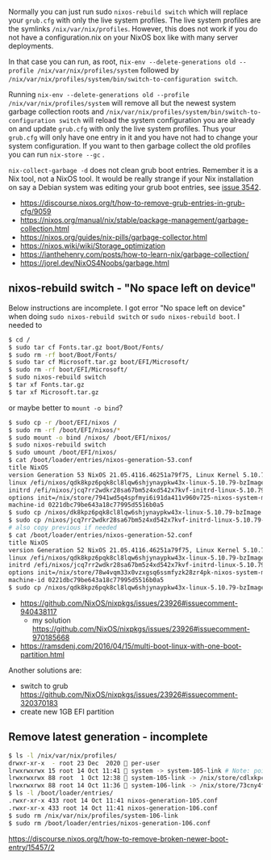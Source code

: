 Normally you can just run sudo `nixos-rebuild switch` which will replace your `grub.cfg` with only the live system profiles. The live system profiles are the symlinks `/nix/var/nix/profiles`. However, this does not work if you do not have a configuration.nix on your NixOS box like with many server deployments.

In that case you can run, as root, n`ix-env --delete-generations old --profile /nix/var/nix/profiles/system` followed by `/nix/var/nix/profiles/system/bin/switch-to-configuration switch`.

Running `nix-env --delete-generations old --profile /nix/var/nix/profiles/system` will remove all but the newest system garbage collection roots and `/nix/var/nix/profiles/system/bin/switch-to-configuration switch` will reload the system configuration you are already on and update `grub.cfg` with only the live system profiles. Thus your `grub.cfg` will only have one entry in it and you have not had to change your system configuration. If you want to then garbage collect the old profiles you can run `nix-store --gc` .

`nix-collect-garbage -d` does not clean grub boot entries. Remember it is a Nix tool, not a NixOS tool. It would be really strange if your Nix installation on say a Debian system was editing your grub boot entries, see [issue 3542](https://github.com/NixOS/nixpkgs/issues/3542).

- https://discourse.nixos.org/t/how-to-remove-grub-entries-in-grub-cfg/9059
- https://nixos.org/manual/nix/stable/package-management/garbage-collection.html
- https://nixos.org/guides/nix-pills/garbage-collector.html
- https://nixos.wiki/wiki/Storage_optimization
- https://ianthehenry.com/posts/how-to-learn-nix/garbage-collection/
- https://jorel.dev/NixOS4Noobs/garbage.html

## nixos-rebuild switch - "No space left on device"

Below instructions are incomplete. I got error "No space left on device" when doing `sudo nixos-rebuild switch` or `sudo nixos-rebuild boot`. I needed to

```bash
$ cd /
$ sudo tar cf Fonts.tar.gz boot/Boot/Fonts/
$ sudo rm -rf boot/Boot/Fonts/
$ sudo tar cf Microsoft.tar.gz boot/EFI/Microsoft/
$ sudo rm -rf boot/EFI/Microsoft/
$ sudo nixos-rebuild switch
$ tar xf Fonts.tar.gz
$ tar xf Microsoft.tar.gz
```

or maybe better to `mount -o bind`?

```bash
$ sudo cp -r /boot/EFI/nixos /
$ sudo rm -rf /boot/EFI/nixos/*
$ sudo mount -o bind /nixos/ /boot/EFI/nixos/
$ sudo nixos-rebuild switch
$ sudo umount /boot/EFI/nixos/
$ cat /boot/loader/entries/nixos-generation-53.conf
title NixOS
version Generation 53 NixOS 21.05.4116.46251a79f75, Linux Kernel 5.10.79, Built on 2021-11-15
linux /efi/nixos/qdk8kpz6pqk8cl8lqw6shjynaypkw43x-linux-5.10.79-bzImage.efi
initrd /efi/nixos/jcq7rr2wdkr28sa67bm5z4xd542x7kvf-initrd-linux-5.10.79-initrd.efi
options init=/nix/store/7941wd5q4spfmyi6i91da411v960v725-nixos-system-msi-laptop-21.05.4116.46251a79f75/init pci=realloc loglevel=4
machine-id 0221dbc79be643a18c77995d5516b0a5
$ sudo cp /nixos/dk8kpz6pqk8cl8lqw6shjynaypkw43x-linux-5.10.79-bzImage.efi /boot/EFI/nixos/
$ sudo cp /nixos/jcq7rr2wdkr28sa67bm5z4xd542x7kvf-initrd-linux-5.10.79-initrd.efi /boot/EFI/nixos/
# also copy previous if needed
$ cat /boot/loader/entries/nixos-generation-52.conf
title NixOS
version Generation 52 NixOS 21.05.4116.46251a79f75, Linux Kernel 5.10.79, Built on 2021-11-16
linux /efi/nixos/qdk8kpz6pqk8cl8lqw6shjynaypkw43x-linux-5.10.79-bzImage.efi
initrd /efi/nixos/jcq7rr2wdkr28sa67bm5z4xd542x7kvf-initrd-linux-5.10.79-initrd.efi
options init=/nix/store/78w4vqm33x0vzxgsq6ssmfyzk28zr4pk-nixos-system-msi-laptop-21.05.4116.46251a79f75/init pci=realloc loglevel=4
machine-id 0221dbc79be643a18c77995d5516b0a5
$ sudo cp /nixos/qdk8kpz6pqk8cl8lqw6shjynaypkw43x-linux-5.10.79-bzImage.efi /boot/EFI/nixos/
```

- https://github.com/NixOS/nixpkgs/issues/23926#issuecomment-940438117
  - my solution https://github.com/NixOS/nixpkgs/issues/23926#issuecomment-970185668
- https://ramsdenj.com/2016/04/15/multi-boot-linux-with-one-boot-partition.html

Another solutions are:

- switch to grub https://github.com/NixOS/nixpkgs/issues/23926#issuecomment-320370183
- create new 1GB EFI partition

## Remove latest generation - incomplete

```bash
$ ls -l /nix/var/nix/profiles/
drwxr-xr-x  - root 23 Dec  2020  per-user
lrwxrwxrwx 15 root 14 Oct 11:41  system -> system-105-link # Note: points to a *previous* generation.
lrwxrwxrwx 88 root  1 Oct 12:38  system-105-link -> /nix/store/cdlxkpcrz9pyrb9sjkwgjmrj06ai7zvp-nixos-system-moby-21.11pre319562.c21ba4f7bb4
lrwxrwxrwx 88 root 14 Oct 11:36  system-106-link -> /nix/store/73cny4fm4jfnqdzfm1vkz7xrj2rq4m2v-nixos-system-moby-21.11pre322478.e4ef597edfd
$ ls -l /boot/loader/entries/
.rwxr-xr-x 433 root 14 Oct 11:41 nixos-generation-105.conf
.rwxr-xr-x 433 root 14 Oct 11:41 nixos-generation-106.conf
$ sudo rm /nix/var/nix/profiles/system-106-link
$ sudo rm /boot/loader/entries/nixos-generation-106.conf
```

https://discourse.nixos.org/t/how-to-remove-broken-newer-boot-entry/15457/2
